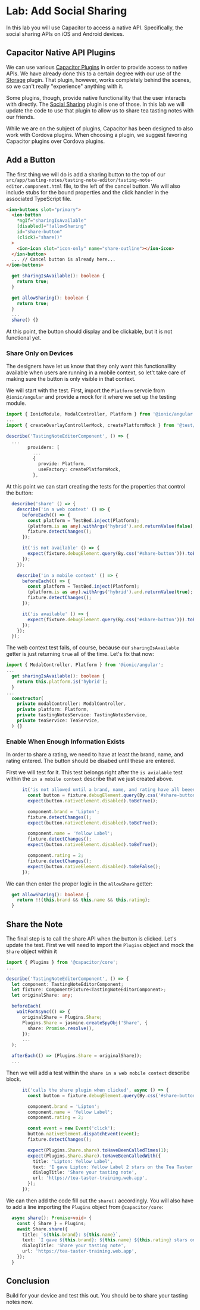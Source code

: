 # Lab: Add Social Sharing

In this lab you will use Capacitor to access a native API. Specifically, the social sharing APIs on iOS and Android devices.

## Capacitor Native API Plugins

We can use various <a href="https://capacitorjs.com/docs/plugins" target="_blank">Capacitor Plugins</a> in order to provide access to native APIs. We have already done this to a certain degree with our use of the <a href="https://capacitorjs.com/docs/apis/storage" target="_blank">Storage</a> plugin. That plugin, however, works completely behind the scenes, so we can't really "experience" anything with it.

Some plugins, though, provide native functionallity that the user interacts with directly. The <a href="https://capacitorjs.com/docs/apis/share" target="_blank">Social Sharing</a> plugin is one of those. In this lab we will update the code to use that plugin to allow us to share tea tasting notes with our friends.

While we are on the subject of plugins, Capacitor has been designed to also work with Cordova plugins. When choosing a plugin, we suggest favoring Capacitor plugins over Cordova plugins.

## Add a Button

The first thing we will do is add a sharing button to the top of our `src/app/tasting-notes/tasting-note-editor/tasting-note-editor.component.html` file, to the left of the cancel button. We will also include stubs for the bound properties and the click handler in the associated TypeScript file.

```html
<ion-buttons slot="primary">
  <ion-button
    *ngIf="sharingIsAvailable"
    [disabled]="!allowSharing"
    id="share-button"
    (click)="share()"
  >
    <ion-icon slot="icon-only" name="share-outline"></ion-icon>
  </ion-button>
  ... // Cancel button is already here...
</ion-buttons>
```

```TypeScript
  get sharingIsAvailable(): boolean {
    return true;
  }

  get allowSharing(): boolean {
    return true;
  }
  ...
  share() {}
```

At this point, the button should display and be clickable, but it is not functional yet.

### Share Only on Devices

The designers have let us know that they only want this functionallity available when users are running in a mobile context, so let't take care of making sure the button is only visible in that context.

We will start with the test. First, import the `Platform` servcie from `@ionic/angular` and provide a mock for it where we set up the testing module.

```TypeScript
import { IonicModule, ModalController, Platform } from '@ionic/angular';
...
import { createOverlayControllerMock, createPlatformMock } from '@test/mocks';

describe('TastingNoteEditorComponent', () => {
  ...
        providers: [
          ...
          {
            provide: Platform,
            useFactory: createPlatformMock,
          },
```

At this point we can start creating the tests for the properties that control the button:

```TypeScript
  describe('share' () => {
    describe('in a web context' () => {
      beforeEach(() => {
        const platform = TestBed.inject(Platform);
        (platform.is as any).withArgs('hybrid').and.returnValue(false);
        fixture.detectChanges();
      });

      it('is not available' () => {
        expect(fixture.debugElement.query(By.css('#share-button'))).toBeFalsy();
      });
    });

    describe('in a mobile context' () => {
      beforeEach(() => {
        const platform = TestBed.inject(Platform);
        (platform.is as any).withArgs('hybrid').and.returnValue(true);
        fixture.detectChanges();
      });

      it('is available' () => {
        expect(fixture.debugElement.query(By.css('#share-button'))).toBeTruthy();
      });
    });
  });
```

The web context test fails, of course, because our `sharingIsAvailable` getter is just returning `true` all of the time. Let's fix that now:

```TypeScript
import { ModalController, Platform } from '@ionic/angular';
...
  get sharingIsAvailable(): boolean {
    return this.platform.is('hybrid');
  }
...
  constructor(
    private modalController: ModalController,
    private platform: Platform,
    private tastingNotesService: TastingNotesService,
    private teaService: TeaService,
  ) {}
```

### Enable When Enough Information Exists

In order to share a rating, we need to have at least the brand, name, and rating entered. The button should be disabed until these are entered.

First we will test for it. This test belongs right after the `is avialable` test within the `in a mobile context` describe that we just created above.

```TypeScript
      it('is not allowed until a brand, name, and rating have all beeen entered', () => {
        const button = fixture.debugElement.query(By.css('#share-button'));
        expect(button.nativeElement.disabled).toBeTrue();

        component.brand = 'Lipton';
        fixture.detectChanges();
        expect(button.nativeElement.disabled).toBeTrue();

        component.name = 'Yellow Label';
        fixture.detectChanges();
        expect(button.nativeElement.disabled).toBeTrue();

        component.rating = 2;
        fixture.detectChanges();
        expect(button.nativeElement.disabled).toBeFalse();
      });
```

We can then enter the proper logic in the `allowShare` getter:

```TypeScript
  get allowSharing(): boolean {
    return !!(this.brand && this.name && this.rating);
  }
```

## Share the Note

The final step is to call the share API when the button is clicked. Let's update the test. First we will need to import the `Plugins` object and mock the `Share` object within it

```TypeScript
import { Plugins } from '@capacitor/core';
...

describe('TastingNoteEditorComponent', () => {
  let component: TastingNoteEditorComponent;
  let fixture: ComponentFixture<TastingNoteEditorComponent>;
  let originalShare: any;

  beforeEach(
    waitForAsync(() => {
      originalShare = Plugins.Share;
      Plugins.Share = jasmine.createSpyObj('Share', {
        share: Promise.resolve(),
      });
      ...
  );

  afterEach(() => (Plugins.Share = originalShare));
  ...
```

Then we will add a test within the `share in a web mobile context` describe block.

```TypeScript
      it('calls the share plugin when clicked', async () => {
        const button = fixture.debugElement.query(By.css('#share-button'));

        component.brand = 'Lipton';
        component.name = 'Yellow Label';
        component.rating = 2;

        const event = new Event('click');
        button.nativeElement.dispatchEvent(event);
        fixture.detectChanges();

        expect(Plugins.Share.share).toHaveBeenCalledTimes(1);
        expect(Plugins.Share.share).toHaveBeenCalledWith({
          title: 'Lipton: Yellow Label',
          text: 'I gave Lipton: Yellow Label 2 stars on the Tea Taster app',
          dialogTitle: 'Share your tasting note',
          url: 'https://tea-taster-training.web.app',
        });
      });
```

We can then add the code fill out the `share()` accordingly. You will also have to add a line importing the `Plugins` object from `@capacitor/core`:

```TypeScript
  async share(): Promise<void> {
    const { Share } = Plugins;
    await Share.share({
      title: `${this.brand}: ${this.name}`,
      text: `I gave ${this.brand}: ${this.name} ${this.rating} stars on the Tea Taster app`,
      dialogTitle: 'Share your tasting note',
      url: 'https://tea-taster-training.web.app',
    });
  }
```

## Conclusion

Build for your device and test this out. You should be to share your tasting notes now.
